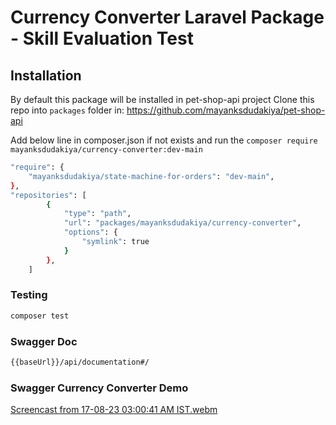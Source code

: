 # Currency Converter Laravel Package - Skill Evaluation Test

## Installation

By default this package will be installed in pet-shop-api project
Clone this repo into `packages` folder in: https://github.com/mayanksdudakiya/pet-shop-api

Add below line in composer.json if not exists and run the `composer require mayanksdudakiya/currency-converter:dev-main`

```bash
"require": {
    "mayanksdudakiya/state-machine-for-orders": "dev-main",
},
"repositories": [
        {
            "type": "path",
            "url": "packages/mayanksdudakiya/currency-converter",
            "options": {
                "symlink": true
            }
        },
    ]
```

### Testing

```bash
composer test
```

### Swagger Doc

```bash
{{baseUrl}}/api/documentation#/
```

### Swagger Currency Converter Demo

[Screencast from 17-08-23 03:00:41 AM IST.webm](https://github.com/mayanksdudakiya/currency-converter-laravel-package/assets/34036151/31a87bde-429a-48c1-8164-14dd13c7aba9)
